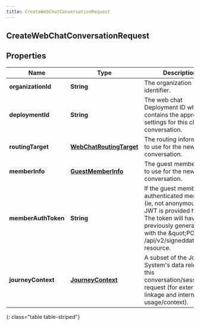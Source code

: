 ```yaml
---
title: CreateWebChatConversationRequest
---
```


## CreateWebChatConversationRequest

## Properties

| Name                | Type                                                                     | Description                                                                                                                                                                                         | Notes      |
| ------------------- | ------------------------------------------------------------------------ | --------------------------------------------------------------------------------------------------------------------------------------------------------------------------------------------------- | ---------- |
| **organizationId**  | <!----><!---->**String**<!---->                                          | The organization identifier.                                                                                                                                                                        |            |
| **deploymentId**    | <!----><!---->**String**<!---->                                          | The web chat Deployment ID which contains the appropriate settings for this chat conversation.                                                                                                      |            |
| **routingTarget**   | <!----><!---->[**WebChatRoutingTarget**](WebChatRoutingTarget.md)<!----> | The routing information to use for the new chat conversation.                                                                                                                                       |            |
| **memberInfo**      | <!----><!---->[**GuestMemberInfo**](GuestMemberInfo.md)<!---->           | The guest member info to use for the new chat conversation.                                                                                                                                         |            |
| **memberAuthToken** | <!----><!---->**String**<!---->                                          | If the guest member is an authenticated member (ie, not anonymous) his JWT is provided here. The token will have been previously generated with the \&quot;POST /api/v2/signeddata\&quot; resource. | [optional] |
| **journeyContext**  | <!----><!---->[**JourneyContext**](JourneyContext.md)<!---->             | A subset of the Journey System&#39;s data relevant to this conversation/session request (for external linkage and internal usage/context).                                                          | [optional] |

{: class="table table-striped"}
